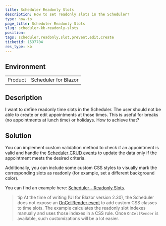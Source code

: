 ```yaml
---
title: Scheduler Readonly Slots
description: How to set readonly slots in the Scheduler?
type: how-to
page_title: Scheduler Readonly Slots
slug: scheduler-kb-readonly-slots
position: 
tags: scheduler,readonly,slot,prevent,edit,create
ticketid: 1537704
res_type: kb
---
```


## Environment
<table>
	<tbody>
		<tr>
			<td>Product</td>
			<td>Scheduler for Blazor</td>
		</tr>
	</tbody>
</table>


## Description

I want to define readonly time slots in the Scheduler. The user should not be able to create or edit appointments at those times. This is useful for breaks (no appointments at lunch time) or holidays. How to achieve that?

## Solution

You can implement custom validation method to check if an appointment is valid and handle the [Scheduler CRUD events](slug:scheduler-appointments-edit) to update the data only if the appointment meets the desired criteria.

Additionally, you can include some custom CSS styles to visually mark the corresponding slots as readonly (for example, set a different background color).

You can find an example here: [Scheduler - Readonly Slots](https://github.com/telerik/blazor-ui/tree/master/scheduler/readonly-slots).

>tip At the time of writing (UI for Blazor version 2.30), the Scheduler does not expose an [OnCellRender event](https://feedback.telerik.com/blazor/1521973-oncellrender-event) to add custom CSS classes to time slots. The example calculates the readonly slot indexes manually and uses those indexes in a CSS rule. Once `OnCellRender` is available, such customizations will be a lot easier.